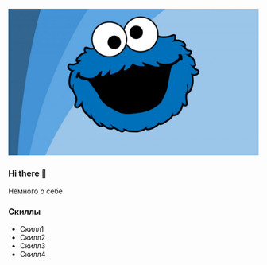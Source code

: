 ![Cover of my profile](https://github.com/Pichuek/Pichuek/blob/master/ziliboba.jpg "Profile Cover")

### Hi there 👋

Немного о себе

### Скиллы

- Скилл1
- Скилл2
- Скилл3
- Скилл4

<!--
**Pichuek/Pichuek** is a ✨ _special_ ✨ repository because its `README.md` (this file) appears on your GitHub profile.

Here are some ideas to get you started:

- 🔭 I’m currently working on ...
- 🌱 I’m currently learning ...
- 👯 I’m looking to collaborate on ...
- 🤔 I’m looking for help with ...
- 💬 Ask me about ...
- 📫 How to reach me: ...
- 😄 Pronouns: ...
- ⚡ Fun fact: ...
-->
